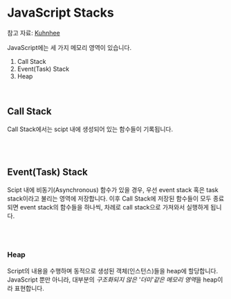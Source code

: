 # JavaScript Stacks

참고 자료: [Kuhnhee](https://github.com/Kuhnhee/TIL/tree/master/School/Javascript)

JavaScript에는 세 가지 메모리 영역이 있습니다.

1. Call Stack
2. Event(Task) Stack
3. Heap

<br>

## Call Stack

Call Stack에서는 scipt 내에 생성되어 있는 함수들이 기록됩니다.

<br>

<br>

## Event(Task) Stack

Scipt 내에 비동기(Asynchronous) 함수가 있을 경우, 우선 event stack 혹은 task stack이라고 불리는 영역에 저장합니다. 이후 Call Stack에 저장된 함수들이 모두 종료되면 event stack의 함수들을 하나씩, 차례로 call stack으로 가져와서 실행하게 됩니다.

<br>

<br>

### Heap

Script의 내용을 수행하며 동적으로 생성된 객체(인스턴스)들을 heap에 할당합니다. JavaScript 뿐만 아니라, 대부분의 *구조화되지 않은 '더미'같은 메모리 영역*을 heap이라 표현합니다.